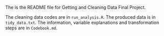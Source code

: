 The is the README file for Getting and Cleaning Data Final Project.

The cleaning data codes are in `run_analysis.R`.
The produced data is in `tidy_data.txt`.
The information, variable explanations and transformation steps are in `Codebook.md`.
